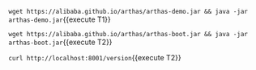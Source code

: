 


`wget https://alibaba.github.io/arthas/arthas-demo.jar && java -jar arthas-demo.jar`{{execute T1}}


`wget https://alibaba.github.io/arthas/arthas-boot.jar && java -jar arthas-boot.jar`{{execute T2}}

`curl http://localhost:8001/version`{{execute T2}}